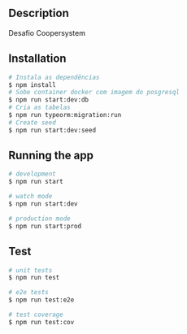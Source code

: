 ## Description

Desafio Coopersystem

## Installation

```bash
# Instala as dependências
$ npm install
# Sobe container docker com imagem do posgresql
$ npm run start:dev:db
# Cria as tabelas
$ npm run typeorm:migration:run
# Create seed
$ npm run start:dev:seed
```

## Running the app

```bash
# development
$ npm run start

# watch mode
$ npm run start:dev

# production mode
$ npm run start:prod
```

## Test

```bash
# unit tests
$ npm run test

# e2e tests
$ npm run test:e2e

# test coverage
$ npm run test:cov
```
